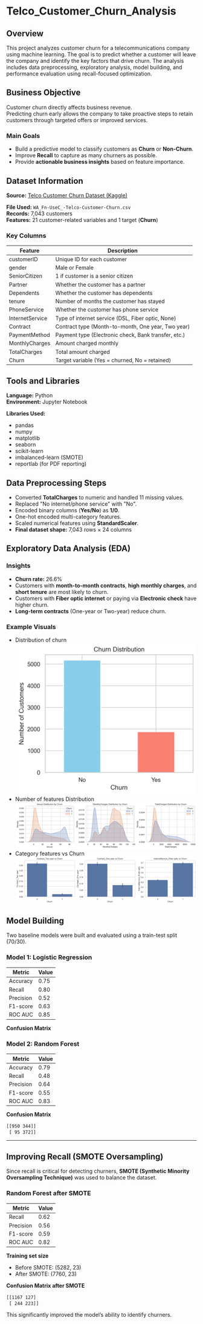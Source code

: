 # Telco_Customer_Churn_Analysis
## Overview
This project analyzes customer churn for a telecommunications company using machine learning.
The goal is to predict whether a customer will leave the company and identify the key factors that drive churn.
The analysis includes data preprocessing, exploratory analysis, model building, and performance evaluation using recall-focused optimization.

## Business Objective

Customer churn directly affects business revenue.  
Predicting churn early allows the company to take proactive steps to retain customers through targeted offers or improved services.

### Main Goals
- Build a predictive model to classify customers as **Churn** or **Non-Churn**.  
- Improve **Recall** to capture as many churners as possible.  
- Provide **actionable business insights** based on feature importance.

## Dataset Information

**Source:** [Telco Customer Churn Dataset (Kaggle)](https://www.kaggle.com/blastchar/telco-customer-churn)  

**File Used:** `WA_Fn-UseC_-Telco-Customer-Churn.csv`  
**Records:** 7,043 customers  
**Features:** 21 customer-related variables and 1 target (**Churn**)

### Key Columns

| Feature | Description |
|----------|--------------|
| customerID | Unique ID for each customer |
| gender | Male or Female |
| SeniorCitizen | 1 if customer is a senior citizen |
| Partner | Whether the customer has a partner |
| Dependents | Whether the customer has dependents |
| tenure | Number of months the customer has stayed |
| PhoneService | Whether the customer has phone service |
| InternetService | Type of internet service (DSL, Fiber optic, None) |
| Contract | Contract type (Month-to-month, One year, Two year) |
| PaymentMethod | Payment type (Electronic check, Bank transfer, etc.) |
| MonthlyCharges | Amount charged monthly |
| TotalCharges | Total amount charged |
| Churn | Target variable (Yes = churned, No = retained) |

## Tools and Libraries

**Language:** Python  
**Environment:** Jupyter Notebook  

**Libraries Used:**  
- pandas  
- numpy  
- matplotlib  
- seaborn  
- scikit-learn  
- imbalanced-learn (SMOTE)  
- reportlab (for PDF reporting)  


## Data Preprocessing Steps

- Converted **TotalCharges** to numeric and handled 11 missing values.  
- Replaced "No internet/phone service" with "No".  
- Encoded binary columns (**Yes/No**) as **1/0**.  
- One-hot encoded multi-category features.  
- Scaled numerical features using **StandardScaler**.  
- **Final dataset shape:** 7,043 rows × 24 columns  


## Exploratory Data Analysis (EDA)

### Insights
- **Churn rate:** 26.6%  
- Customers with **month-to-month contracts**, **high monthly charges**, and **short tenure** are most likely to churn.  
- Customers with **Fiber optic internet** or paying via **Electronic check** have higher churn.  
- **Long-term contracts** (One-year or Two-year) reduce churn.  

### Example Visuals
- Distribution of churn 
![Churn Distribution](churn_distribution.png)
- Number of features Distribution
![Num Feature Distribution](num_features_distribution.png)
- Category features vs Churn
![Category features vs Churn](cat_features_vs_churn.png)

## Model Building

Two baseline models were built and evaluated using a train-test split (70/30).

### Model 1: Logistic Regression

| Metric       | Value |
|--------------|-------|
| Accuracy     | 0.75  |
| Recall       | 0.80  |
| Precision    | 0.52  |
| F1-score     | 0.63  |
| ROC AUC      | 0.85  |

**Confusion Matrix**  

### Model 2: Random Forest

| Metric       | Value |
|--------------|-------|
| Accuracy     | 0.79  |
| Recall       | 0.48  |
| Precision    | 0.64  |
| F1-score     | 0.55  |
| ROC AUC      | 0.83  |

**Confusion Matrix**  

```
[[950 344]]
 [ 95 372]]
```
---

## Improving Recall (SMOTE Oversampling)

Since recall is critical for detecting churners, **SMOTE (Synthetic Minority Oversampling Technique)** was used to balance the dataset.

### Random Forest after SMOTE

| Metric       | Value |
|--------------|-------|
| Recall       | 0.62  |
| Precision    | 0.56  |
| F1-score     | 0.59  |
| ROC AUC      | 0.82  |

**Training set size**  
- Before SMOTE: (5282, 23)  
- After SMOTE: (7760, 23)  

**Confusion Matrix after SMOTE**  

```
[[1167 127]
 [ 244 223]]
```

This significantly improved the model’s ability to identify churners.

